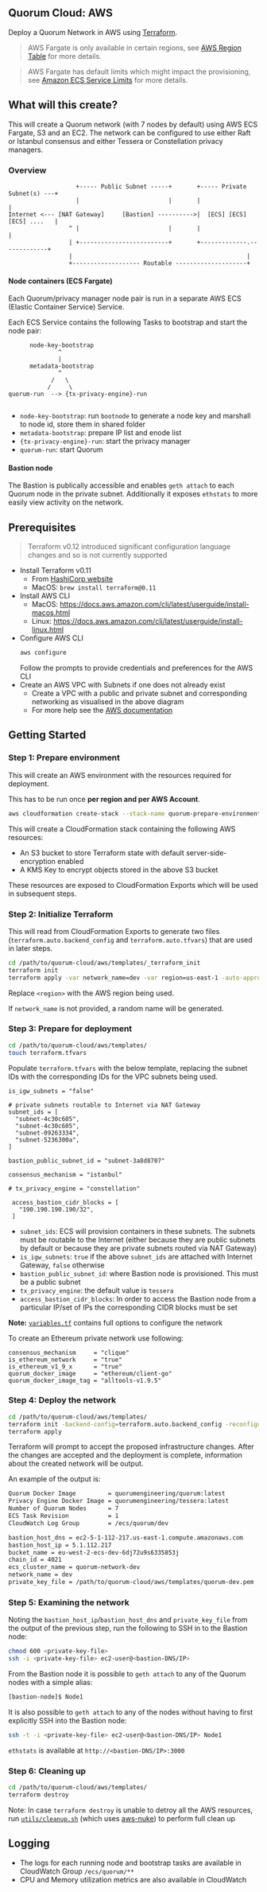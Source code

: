 ## Quorum Cloud: AWS

Deploy a Quorum Network in AWS using [Terraform](https://terraform.io).

> AWS Fargate is only available in certain regions, see [AWS Region Table](https://aws.amazon.com/about-aws/global-infrastructure/regional-product-services/) for more details.

> AWS Fargate has default limits which might impact the provisioning, see [Amazon ECS Service Limits](https://docs.aws.amazon.com/AmazonECS/latest/developerguide/service_limits.html) for more details.

## What will this create?
This will create a Quorum network (with 7 nodes by default) using AWS ECS Fargate, S3 and an EC2.  The network can be configured to use either Raft or Istanbul consensus and either Tessera or Constellation privacy managers. 

### Overview

```
                   +----- Public Subnet -----+       +----- Private Subnet(s) ---+
                   |                         |       |                           |
Internet <--- [NAT Gateway]     [Bastion] ---------->|  [ECS] [ECS] [ECS] ....   |
                 ^ |                         |       |                           |
                 | +-------------------------+       +-------------.-------------+
                 |                                                 |
                 +------------------- Routable --------------------+ 
```

#### Node containers (ECS Fargate)

Each Quorum/privacy manager node pair is run in a separate AWS ECS (Elastic Container Service) Service.

Each ECS Service contains the following Tasks to bootstrap and start the node pair:
  ```
        node-key-bootstrap
                ^
                |
        metadata-bootstrap
                ^
              /   \
             /     \
  quorum-run  --> {tx-privacy-engine}-run
             
  ```
  * `node-key-bootstrap`: run `bootnode` to generate a node key and marshall to node id, store them in shared folder
  * `metadata-bootstrap`: prepare IP list and enode list
  * `{tx-privacy-engine}-run`: start the privacy manager
  * `quorum-run`: start Quorum

#### Bastion node

The Bastion is publically accessible and enables `geth attach` to each Quorum node in the private subnet.  Additionally it exposes `ethstats` to more easily view activity on the network. 

## Prerequisites
> Terraform v0.12 introduced significant configuration language changes and so is not currently supported
* Install Terraform v0.11
    * From [HashiCorp website](https://www.terraform.io/downloads.html)
    * MacOS: `brew install terraform@0.11`
* Install AWS CLI
    * MacOS: https://docs.aws.amazon.com/cli/latest/userguide/install-macos.html
    * Linux: https://docs.aws.amazon.com/cli/latest/userguide/install-linux.html
* Configure AWS CLI 
    ```bash
    aws configure
    ```
    Follow the prompts to provide credentials and preferences for the AWS CLI
* Create an AWS VPC with Subnets if one does not already exist
    * Create a VPC with a public and private subnet and corresponding networking as visualised in the above diagram
    * For more help see the [AWS documentation](https://docs.aws.amazon.com/vpc/latest/userguide/VPC_Scenario2.html) 

## Getting Started

### Step 1: Prepare environment

This will create an AWS environment with the resources required for deployment. 

This has to be run once **per region and per AWS Account**.

```bash
aws cloudformation create-stack --stack-name quorum-prepare-environment --template-body file://./quorum-prepare-environment.cfn.yml
```
This will create a CloudFormation stack containing the following AWS resources:
* An S3 bucket to store Terraform state with default server-side-encryption enabled
* A KMS Key to encrypt objects stored in the above S3 bucket

These resources are exposed to CloudFormation Exports which will be used in subsequent steps.

### Step 2: Initialize Terraform

This will read from CloudFormation Exports to generate two files (`terraform.auto.backend_config` and `terraform.auto.tfvars`) that are used in later steps.

```bash
cd /path/to/quorum-cloud/aws/templates/_terraform_init
terraform init
terraform apply -var network_name=dev -var region=us-east-1 -auto-approve
```

Replace `<region>` with the AWS region being used.

If `network_name` is not provided, a random name will be generated.

### Step 3: Prepare for deployment

```bash
cd /path/to/quorum-cloud/aws/templates/
touch terraform.tfvars
```

Populate `terraform.tfvars` with the below template, replacing the subnet IDs with the corresponding IDs for the VPC subnets being used.

```hcl
is_igw_subnets = "false"

# private subnets routable to Internet via NAT Gateway
subnet_ids = [
  "subnet-4c30c605",
  "subnet-4c30c605",
  "subnet-09263334",
  "subnet-5236300a",
]

bastion_public_subnet_id = "subnet-3a8d8707"

consensus_mechanism = "istanbul"

# tx_privacy_engine = "constellation"

 access_bastion_cidr_blocks = [
   "190.190.190.190/32",
 ]
```

* `subnet_ids`: ECS will provision containers in these subnets. The subnets must be routable to the Internet (either because they are public subnets by default or because they are private subnets routed via NAT Gateway)
* `is_igw_subnets`: `true` if the above `subnet_ids` are attached with Internet Gateway, `false` otherwise
* `bastion_public_subnet_id`: where Bastion node is provisioned. This must be a public subnet
* `tx_privacy_engine`: the default value is `tessera`
* `access_bastion_cidr_blocks`: In order to access the Bastion node from a particular IP/set of IPs the corresponding CIDR blocks must be set

**Note:** [`variables.tf`](templates/variables.tf) contains full options to configure the network

To create an Ethereum private network use following:

```hcl
consensus_mechanism     = "clique"
is_ethereum_network     = "true"
is_ethereum_v1_9_x      = "true"
quorum_docker_image     = "ethereum/client-go"
quorum_docker_image_tag = "alltools-v1.9.5"
```

### Step 4: Deploy the network

```bash
cd /path/to/quorum-cloud/aws/templates/
terraform init -backend-config=terraform.auto.backend_config -reconfigure
terraform apply
```

Terraform will prompt to accept the proposed infrastructure changes.  After the changes are accepted and the deployment is complete, information about the created network will be output.  

An example of the output is:
```bash
Quorum Docker Image         = quorumengineering/quorum:latest
Privacy Engine Docker Image = quorumengineering/tessera:latest
Number of Quorum Nodes      = 7
ECS Task Revision           = 1
CloudWatch Log Group        = /ecs/quorum/dev

bastion_host_dns = ec2-5-1-112-217.us-east-1.compute.amazonaws.com
bastion_host_ip = 5.1.112.217
bucket_name = eu-west-2-ecs-dev-6dj72u9s6335853j
chain_id = 4021
ecs_cluster_name = quorum-network-dev
network_name = dev
private_key_file = /path/to/quorum-cloud/aws/templates/quorum-dev.pem
```

### Step 5: Examining the network

Noting the `bastion_host_ip`/`bastion_host_dns` and `private_key_file` from the output of the previous step, run the following to SSH in to the Bastion node:

```bash
chmod 600 <private-key-file>
ssh -i <private-key-file> ec2-user@<bastion-DNS/IP>
```

From the Bastion node it is possible to `geth attach` to any of the Quorum nodes with a simple alias:
```bash
[bastion-node]$ Node1
```

It is also possible to `geth attach` to any of the nodes without having to first explicitly SSH into the Bastion node:

```bash
ssh -t -i <private-key-file> ec2-user@<bastion-DNS/IP> Node1
```

`ethstats` is available at `http://<bastion-DNS/IP>:3000`

### Step 6: Cleaning up
```bash
cd /path/to/quorum-cloud/aws/templates/
terraform destroy
```

Note: In case `terraform destroy` is unable to detroy all the AWS resources, run [`utils/cleanup.sh`](utils/cleanup) (which uses [aws-nuke](https://github.com/rebuy-de/aws-nuke)) to perform full clean up

## Logging

* The logs for each running node and bootstrap tasks are available in CloudWatch Group `/ecs/quorum/**`
* CPU and Memory utilization metrics are also available in CloudWatch
